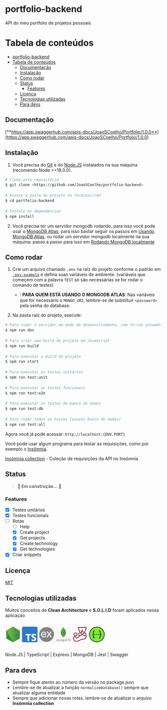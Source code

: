 # portfolio-backend

API do meu portfolio de projetos pessoais

Tabela de conteúdos
=

- [portfolio-backend](#portfolio-backend)
- [Tabela de conteúdos](#tabela-de-conteúdos)
  - [Documentação](#documentação)
  - [Instalação](#instalação)
  - [Como rodar](#como-rodar)
  - [Status](#status)
    - [Features](#features)
  - [Licença](#licença)
  - [Tecnologias utilizadas](#tecnologias-utilizadas)
  - [Para devs](#para-devs)

## Documentação
[**https://app.swaggerhub.com/apis-docs/JoaoSCoelho/Portfolio/1.0.0**](https://app.swaggerhub.com/apis-docs/JoaoSCoelho/Portfolio/1.0.0)

## Instalação

1. Você precisa do [Git](https://git-scm.com) e do [Node.JS](https://nodejs.org/) instalados na sua máquina (recomendo Node >=18.0.0).

```bash
# Clone este repositório
$ git clone <https://github.com/JoaoSCoelho/portfolio-backend>

# Acesse a pasta do projeto no terminal/cmd
$ cd portfolio-backend

# Instale as dependências
$ npm install
```

2. Você precisa ter um servidor mongodb rodando, para isso você pode usar o [MongoDB Atlas](https://www.mongodb.com/atlas), para isso bastar seguir os passos em [Usando MongoDB Atlas](docs/criando-mongodb-on-atlas.md), ou rodar um servidor mongodb localmente na sua máquina: passo a passo para isso em [Rodando MongoDB localmente](docs/instalacao-mongodb-community.md)

## Como rodar

1. Crie um arquivo chamado `.env` na raíz do projeto conforme o padrão em [`.env.example`](.env.example) e defina suas variáveis de ambiente. (variáveis que começem com a palavra `TEST` só são necessárias se for rodar o comando de testes)
   * ❕ **PARA QUEM ESTÁ USANDO O MONGODB ATLAS**: Nas variáveis que for necessário o `MONGO_URI`, lembre-se de substituir `<password>` pela senha do database.

2. Na pasta raíz do projeto, execute:

```bash
# Para rodar o servidor em modo de desenvolvimento, com re-run automático quando arquivos forem alterados
$ npm run dev

# Para criar uma build do projeto em JavaScript
$ npm run build

# Para executar a build do projeto
$ npm run start

# Para executar os testes unitários
$ npm run test:unit

# Para executar os testes funcionais
$ npm run test:e2e

# Para executar os testes do banco de dados
$ npm run test:db

# Para rodar todos os testes (exceto banco de dados)
$ npm run test:all
```

Agora você já pode acessar: `http://localhost:{ENV.PORT}`

Você pode usar algum programa para testar as requisições, como por exemplo o [Insômnia](https://insomnia.rest/download).

[Insômnia collection](resources/Insomnia_2023-08-05.json) - Coleção de requisições da API no Insômnia

## Status
> **🚧 Em construção... 🚧**

### Features

- [x] Testes unitários
- [x] Testes funcionais
- [ ] Rotas
  - [ ] Help
  - [x] Create project
  - [x] Get projects
  - [x] Create technology
  - [x] Get technologies
- [x] Criar snippets

## Licença

[MIT](https://choosealicense.com/licenses/mit/)

## Tecnologias utilizadas

Muitos conceitos de **Clean Architecture** e **S.O.L.I.D** foram aplicados nessa aplicação

<div style="display: inline-block">

![Node logo](resources/node.png)
![TypeScript logo](resources/typescript-logo.svg.png)
![Express logo](resources/express.png)
![MongoDB logo](resources/mongodb.png)
![Jest logo](resources/jest.png)
![Swagger](resources/swagger.png)
</div>

Node.JS | TypeScript | Express | MongoDB | Jest | Swagger

## Para devs

* Sempre fique atento ao número da versão no package.json
* Lembre-se de atualizar a função `normalizeDatabase()` sempre que atualizar alguma entidade
* Sempre que adicionar novas rotas, lembre-se de atualizar o arquivo **Insômnia collection**
